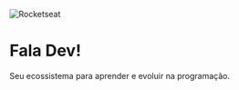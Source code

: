 ![Rocketseat](https://i.imgur.com/BWJkSZb.png)
<h1>Fala Dev!</h1>
<p>Seu ecossistema para aprender e evoluir na programação.</p>
